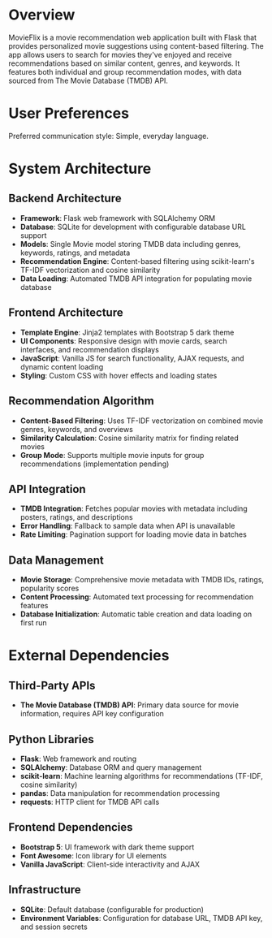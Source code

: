 # Overview

MovieFlix is a movie recommendation web application built with Flask that provides personalized movie suggestions using content-based filtering. The app allows users to search for movies they've enjoyed and receive recommendations based on similar content, genres, and keywords. It features both individual and group recommendation modes, with data sourced from The Movie Database (TMDB) API.

# User Preferences

Preferred communication style: Simple, everyday language.

# System Architecture

## Backend Architecture
- **Framework**: Flask web framework with SQLAlchemy ORM
- **Database**: SQLite for development with configurable database URL support
- **Models**: Single Movie model storing TMDB data including genres, keywords, ratings, and metadata
- **Recommendation Engine**: Content-based filtering using scikit-learn's TF-IDF vectorization and cosine similarity
- **Data Loading**: Automated TMDB API integration for populating movie database

## Frontend Architecture
- **Template Engine**: Jinja2 templates with Bootstrap 5 dark theme
- **UI Components**: Responsive design with movie cards, search interfaces, and recommendation displays
- **JavaScript**: Vanilla JS for search functionality, AJAX requests, and dynamic content loading
- **Styling**: Custom CSS with hover effects and loading states

## Recommendation Algorithm
- **Content-Based Filtering**: Uses TF-IDF vectorization on combined movie genres, keywords, and overviews
- **Similarity Calculation**: Cosine similarity matrix for finding related movies
- **Group Mode**: Supports multiple movie inputs for group recommendations (implementation pending)

## API Integration
- **TMDB Integration**: Fetches popular movies with metadata including posters, ratings, and descriptions
- **Error Handling**: Fallback to sample data when API is unavailable
- **Rate Limiting**: Pagination support for loading movie data in batches

## Data Management
- **Movie Storage**: Comprehensive movie metadata with TMDB IDs, ratings, popularity scores
- **Content Processing**: Automated text processing for recommendation features
- **Database Initialization**: Automatic table creation and data loading on first run

# External Dependencies

## Third-Party APIs
- **The Movie Database (TMDB) API**: Primary data source for movie information, requires API key configuration

## Python Libraries
- **Flask**: Web framework and routing
- **SQLAlchemy**: Database ORM and query management
- **scikit-learn**: Machine learning algorithms for recommendations (TF-IDF, cosine similarity)
- **pandas**: Data manipulation for recommendation processing
- **requests**: HTTP client for TMDB API calls

## Frontend Dependencies
- **Bootstrap 5**: UI framework with dark theme support
- **Font Awesome**: Icon library for UI elements
- **Vanilla JavaScript**: Client-side interactivity and AJAX

## Infrastructure
- **SQLite**: Default database (configurable for production)
- **Environment Variables**: Configuration for database URL, TMDB API key, and session secrets